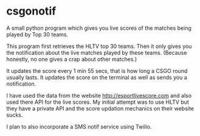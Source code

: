 # csgonotif
A small python program which gives you live scores of the matches being played by Top 30 teams.

This program first retrieves the HLTV top 30 teams. Then it only gives you the notification about the live matches played by these teams.
(Because honestly, no one gives a crap about other matches.)

It updates the score every 1 min 55 secs, that is how long a CSGO round usually lasts. It updates the score on the terminal as well as
sends you a notification.

I have used the data from the website http://esportlivescore.com and also used there API for the live scores.
My initial attempt was to use HLTV but they have a private API and the score updation mechanics on their website sucks.

I plan to also incorporate a SMS notif service using Twilio.

